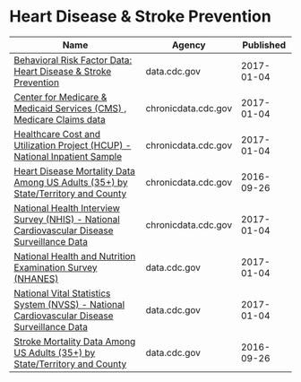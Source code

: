 # Heart Disease & Stroke Prevention

Name | Agency | Published
---- | ---- | ---------
[Behavioral Risk Factor Data: Heart Disease & Stroke Prevention](../datasets/4ny5-qn3w.md) | data.cdc.gov | 2017-01-04
[Center for Medicare & Medicaid Services (CMS) , Medicare Claims data](../datasets/iw6q-r3ja.md) | chronicdata.cdc.gov | 2017-01-04
[Healthcare Cost and Utilization Project (HCUP) - National Inpatient Sample](../datasets/ntny-77fx.md) | chronicdata.cdc.gov | 2017-01-04
[Heart Disease Mortality Data Among US Adults (35+) by State/Territory and County](../datasets/r35g-znws.md) | chronicdata.cdc.gov | 2016-09-26
[National Health Interview Survey (NHIS) - National Cardiovascular Disease Surveillance Data](../datasets/fwns-azgu.md) | chronicdata.cdc.gov | 2017-01-04
[National Health and Nutrition Examination Survey (NHANES)](../datasets/5svk-8bnq.md) | data.cdc.gov | 2017-01-04
[National Vital Statistics System (NVSS) - National Cardiovascular Disease Surveillance Data](../datasets/kztq-p2jf.md) | data.cdc.gov | 2017-01-04
[Stroke Mortality Data Among US Adults (35+) by State/Territory and County](../datasets/dhsy-4sea.md) | data.cdc.gov | 2016-09-26

